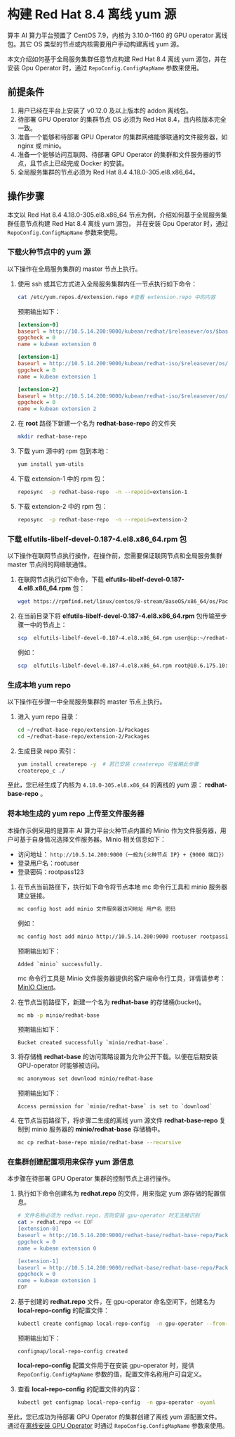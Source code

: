 # 构建 Red Hat 8.4 离线 yum 源

算丰 AI 算力平台预置了 CentOS 7.9，内核为 3.10.0-1160 的 GPU operator 离线包。其它 OS 类型的节点或内核需要用户手动构建离线 yum 源。

本文介绍如何基于全局服务集群任意节点构建 Red Hat 8.4 离线 yum 源包，并在安装 Gpu Operator 时，通过 `RepoConfig.ConfigMapName` 参数来使用。

## 前提条件

1. 用户已经在平台上安装了 v0.12.0 及以上版本的 addon 离线包。
2. 待部署 GPU Operator 的集群节点 OS 必须为 Red Hat 8.4，且内核版本完全一致。
3. 准备一个能够和待部署 GPU Operator 的集群网络能够联通的文件服务器，如 nginx 或 minio。
4. 准备一个能够访问互联网、待部署 GPU Operator 的集群和文件服务器的节点，且节点上已经完成
   Docker 的安装。
5. 全局服务集群的节点必须为 Red Hat 8.4 4.18.0-305.el8.x86_64。

## 操作步骤

本文以 Red Hat 8.4 4.18.0-305.el8.x86_64 节点为例，介绍如何基于全局服务集群任意节点构建 Red Hat 8.4 离线 yum 源包，
并在安装 Gpu Operator 时，通过 `RepoConfig.ConfigMapName` 参数来使用。

### 下载火种节点中的 yum 源

以下操作在全局服务集群的 master 节点上执行。

1. 使用 ssh 或其它方式进入全局服务集群内任一节点执行如下命令：

    ```bash
    cat /etc/yum.repos.d/extension.repo #查看 extension.repo 中的内容
    ```

    预期输出如下：

    ```ini
    [extension-0]
    baseurl = http://10.5.14.200:9000/kubean/redhat/$releasever/os/$basearch
    gpgcheck = 0
    name = kubean extension 0

    [extension-1]
    baseurl = http://10.5.14.200:9000/kubean/redhat-iso/$releasever/os/$basearch/AppStream
    gpgcheck = 0
    name = kubean extension 1

    [extension-2]
    baseurl = http://10.5.14.200:9000/kubean/redhat-iso/$releasever/os/$basearch/BaseOS
    gpgcheck = 0
    name = kubean extension 2
    ```

2. 在 __root__ 路径下新建一个名为 __redhat-base-repo__ 的文件夹

    ```bash
    mkdir redhat-base-repo
    ```

3. 下载 yum 源中的 rpm 包到本地：

    ```bash
    yum install yum-utils
    ```

4. 下载 extension-1 中的 rpm 包：

    ```bash
    reposync  -p redhat-base-repo  -n --repoid=extension-1
    ```

5. 下载 extension-2 中的 rpm 包：

    ```bash
    reposync  -p redhat-base-repo  -n --repoid=extension-2
    ```

### 下载 elfutils-libelf-devel-0.187-4.el8.x86_64.rpm 包

以下操作在联网节点执行操作，在操作前，您需要保证联网节点和全局服务集群 master 节点间的网络联通性。

1. 在联网节点执行如下命令，下载 __elfutils-libelf-devel-0.187-4.el8.x86_64.rpm__ 包：

    ```bash
    wget https://rpmfind.net/linux/centos/8-stream/BaseOS/x86_64/os/Packages/elfutils-libelf-devel-0.187-4.el8.x86_64.rpm
    ```

2. 在当前目录下将 __elfutils-libelf-devel-0.187-4.el8.x86_64.rpm__ 包传输至步骤一中的节点上：

    ```bash
    scp  elfutils-libelf-devel-0.187-4.el8.x86_64.rpm user@ip:~/redhat-base-repo/extension-2/Packages/
    ```

    例如：

    ```bash
    scp  elfutils-libelf-devel-0.187-4.el8.x86_64.rpm root@10.6.175.10:~/redhat-base-repo/extension-2/Packages/
    ```

### 生成本地 yum repo

以下操作在步骤一中全局服务集群的 master 节点上执行。

1. 进入 yum repo 目录：

    ```bash
    cd ~/redhat-base-repo/extension-1/Packages
    cd ~/redhat-base-repo/extension-2/Packages
    ```

2. 生成目录 repo 索引：

    ```bash
    yum install createrepo -y  # 若已安装 createrepo 可省略此步骤
    createrepo_c ./
    ```

至此，您已经生成了内核为 `4.18.0-305.el8.x86_64` 的离线的 yum 源： __redhat-base-repo__ 。

### 将本地生成的 yum repo 上传至文件服务器

本操作示例采用的是算丰 AI 算力平台火种节点内置的 Minio 作为文件服务器，用户可基于自身情况选择文件服务器。Minio 相关信息如下：

- 访问地址： `http://10.5.14.200:9000（一般为{火种节点 IP} + {9000 端口}）` 
- 登录用户名：rootuser
- 登录密码：rootpass123

1. 在节点当前路径下，执行如下命令将节点本地 mc 命令行工具和 minio 服务器建立链接。

    ```bash
    mc config host add minio 文件服务器访问地址 用户名 密码
    ```

    例如：

    ```bash
    mc config host add minio http://10.5.14.200:9000 rootuser rootpass123
    ```

    预期输出如下：

    ```console
    Added `minio` successfully.
    ```

    mc 命令行工具是 Minio 文件服务器提供的客户端命令行工具，详情请参考：
    [MinIO Client](https://min.io/docs/minio/linux/reference/minio-mc.html)。

2. 在节点当前路径下，新建一个名为 __redhat-base__ 的存储桶(bucket)。

    ```bash
    mc mb -p minio/redhat-base
    ```

    预期输出如下：

    ```console
    Bucket created successfully `minio/redhat-base`.
    ```

3. 将存储桶 __redhat-base__ 的访问策略设置为允许公开下载。以便在后期安装 GPU-operator 时能够被访问。

    ```bash
    mc anonymous set download minio/redhat-base
    ```

    预期输出如下：

    ```console
    Access permission for `minio/redhat-base` is set to `download` 
    ```

4. 在节点当前路径下，将步骤二生成的离线 yum 源文件 __redhat-base-repo__ 复制到 minio 服务器的 __minio/redhat-base__ 存储桶中。

    ```bash
    mc cp redhat-base-repo minio/redhat-base --recursive
    ```

### 在集群创建配置项用来保存 yum 源信息

本步骤在待部署 GPU Operator 集群的控制节点上进行操作。

1. 执行如下命令创建名为 __redhat.repo__ 的文件，用来指定 yum 源存储的配置信息。

    ```bash
    # 文件名称必须为 redhat.repo，否则安装 gpu-operator 时无法被识别
    cat > redhat.repo << EOF
    [extension-0]
    baseurl = http://10.5.14.200:9000/redhat-base/redhat-base-repo/Packages #步骤一中，放置 yum 源的文件服务器地址
    gpgcheck = 0
    name = kubean extension 0
    
    [extension-1]
    baseurl = http://10.5.14.200:9000/redhat-base/redhat-base-repo/Packages #步骤一中，放置 yum 源的文件服务器地址
    gpgcheck = 0
    name = kubean extension 1
    EOF
    ```

2. 基于创建的 __redhat.repo__ 文件，在 gpu-operator 命名空间下，创建名为 __local-repo-config__ 的配置文件：

    ```bash
    kubectl create configmap local-repo-config  -n gpu-operator --from-file=./redhat.repo 
    ```

    预期输出如下：

    ```
    configmap/local-repo-config created
    ```

    __local-repo-config__ 配置文件用于在安装 gpu-operator 时，提供 `RepoConfig.ConfigMapName` 参数的值，配置文件名称用户可自定义。

3. 查看 __local-repo-config__ 的配置文件的内容：

    ```bash
    kubectl get configmap local-repo-config  -n gpu-operator -oyaml
    ```

至此，您已成功为待部署 GPU Operator 的集群创建了离线 yum 源配置文件。
通过在[离线安装 GPU Operator](./install_nvidia_driver_of_operator.md) 时通过 `RepoConfig.ConfigMapName` 参数来使用。
